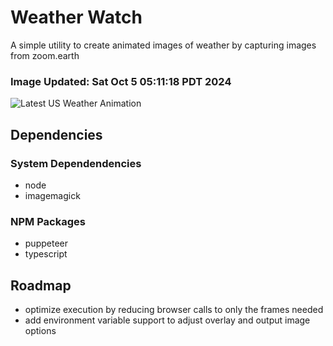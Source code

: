 # Weather Watch

A simple utility to create animated images of weather by capturing images from zoom.earth

### Image Updated: Sat Oct  5 05:11:18 PDT 2024

![Latest US Weather Animation](animations/2024-10-05.webp)

## Dependencies
### System Dependendencies
* node
* imagemagick
### NPM Packages
* puppeteer
* typescript

## Roadmap
* optimize execution by reducing browser calls to only the frames needed
* add environment variable support to adjust overlay and output image options
